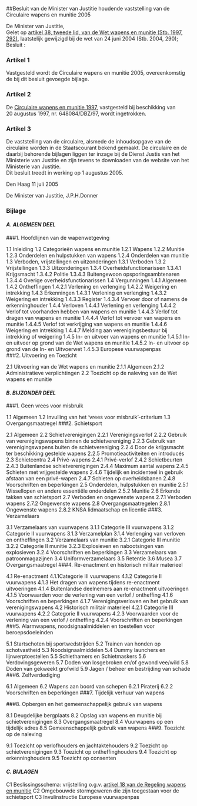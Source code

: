 <meta http-equiv='Content-Type' content='text/html; charset=utf-8' />

##Besluit van de Minister van Justitie houdende vaststelling van de Circulaire wapens en munitie 2005

De Minister van Justitie,  
Gelet op [artikel 38, tweede lid, van de Wet wapens en munitie (Stb. 1997, 292)](../../../../../../../../wet/wet/wapens/en/munitie/BWBR0008804/README.md), laatstelijk gewijzigd bij de wet van 24 juni 2004 (Stb. 2004, 290);
Besluit :    

### Artikel  1  

Vastgesteld wordt de Circulaire wapens en munitie 2005, overeenkomstig de bij dit besluit gevoegde bijlage.  

### Artikel  2  

De [Circulaire wapens en munitie 1997](../../../../../../../../ministeriele-regeling/vaststelling/circulaire/wapens/en/munitie/1997/BWBR0008876/README.md), vastgesteld bij beschikking van 20 augustus 1997, nr. 648084/DBZ/97, wordt ingetrokken.  

### Artikel  3  

De vaststelling van de circulaire, alsmede de inhoudsopgave van de circulaire worden in de Staatscourant bekend gemaakt. De circulaire en de daarbij behorende bijlagen liggen ter inzage bij de Dienst Justis van het Ministerie van Justitie en zijn tevens te downloaden van de website van het Ministerie van Justitie.  
Dit besluit treedt in werking op 1 augustus 2005.   

Den Haag 
11 juli 2005    

De 
Minister van Justitie, 
J.P.H.Donner   

### Bijlage  

#### *A. ALGEMEEN DEEL* 

###1. Hoofdlijnen van de wapenwetgeving

1.1 Inleiding 1.2 Categorieën wapens en munitie 1.2.1 Wapens 1.2.2 Munitie 1.2.3 Onderdelen en hulpstukken van wapens 1.2.4 Onderdelen van munitie 1.3 Verboden, vrijstellingen en uitzonderingen 1.3.1 Verboden 1.3.2 Vrijstellingen 1.3.3 Uitzonderingen 1.3.4 Overheidsfunctionarissen 1.3.4.1 Krijgsmacht 1.3.4.2 Politie 1.3.4.3 Buitengewoon opsporingsambtenaren 1.3.4.4 Overige overheidsfunctionarissen 1.4 Vergunningen 1.4.1 Algemeen 1.4.2 Ontheffingen 1.4.2.1 Verlening en verlenging 1.4.2.2 Weigering en intrekking 1.4.3 Erkenningen 1.4.3.1 Verlening en verlenging 1.4.3.2 Weigering en intrekking 1.4.3.3 Register 1.4.3.4 Vervoer door of namens de erkenninghouder 1.4.4 Verloven 1.4.4.1 Verlening en verlenging 1.4.4.2 Verlof tot voorhanden hebben van wapens en munitie 1.4.4.3 Verlof tot dragen van wapens en munitie 1.4.4.4 Verlof tot vervoer van wapens en munitie 1.4.4.5 Verlof tot verkrijging van wapens en munitie 1.4.4.6 Weigering en intrekking 1.4.4.7 Melding aan verenigingsbestuur bij intrekking of weigering 1.4.5 In- en uitvoer van wapens en munitie 1.4.5.1 In- en uitvoer op grond van de Wet wapens en munitie 1.4.5.2 In- en uitvoer op grond van de In- en Uitvoerwet 1.4.5.3 Europese vuurwapenpas  
###2. Uitvoering en Toezicht

2.1 Uitvoering van de Wet wapens en munitie 2.1.1 Algemeen 2.1.2 Administratieve verplichtingen 2.2 Toezicht op de naleving van de Wet wapens en munitie   

#### *B. BIJZONDER DEEL* 

###1. Geen vrees voor misbruik

1.1 Algemeen 1.2 Invulling van het ‘vrees voor misbruik’-criterium 1.3 Overgangsmaatregel 
###2. Schietsport

2.1 Algemeen 2.2 Schietverenigingen 2.2.1 Verenigingsverlof 2.2.2 Gebruik van verenigingswapens binnen de schietvereniging 2.2.3 Gebruik van verenigingswapens buiten de schietvereniging 2.2.4 Door de krijgsmacht ter beschikking gestelde wapens 2.2.5 Promotieactiviteiten en introducés 2.3 Schietcentra 2.4 Privé-wapens 2.4.1 Privé-verlof 2.4.2 Schietbeurten 2.4.3 Buitenlandse schietverenigingen 2.4.4 Maximum aantal wapens 2.4.5 Schieten met vrijgestelde wapens 2.4.6 Tijdelijk en incidenteel in gebruik afstaan van een privé-wapen 2.4.7 Schieten op overheidsbanen 2.4.8 Voorschriften en beperkingen 2.5 Onderdelen, hulpstukken en munitie 2.5.1 Wissellopen en andere essentiële onderdelen 2.5.2 Munitie 2.6 Erkende takken van schietsport 2.7 Verboden en ongewenste wapens 2.7.1 Verboden wapens 2.7.2 Ongewenste wapens 2.8 Overgangsmaatregelen 2.8.1 Ongewenste wapens 2.8.2 KNSA lidmaatschap en licentie 
###3. Verzamelaars

3.1 Verzamelaars van vuurwapens 3.1.1 Categorie III vuurwapens 3.1.2 Categorie II vuurwapens 3.1.3 Verzamelplan 3.1.4 Verlenging van verloven en ontheffingen 3.2 Verzamelaars van munitie 3.2.1 Categorie III munitie 3.2.2 Categorie II munitie 3.2.3 Explosieven en nabootsingen van explosieven 3.2.4 Voorschriften en beperkingen 3.3 Verzamelaars van patroonmagazijnen 3.4 Uniformverzamelaars 3.5 Retentie 3.6 Musea 3.7 Overgangsmaatregel 
###4. Re-enactment en historisch militair materieel

4.1 Re-enactment 4.1.1Categorie III vuurwapens 4.1.2 Categorie II vuurwapens 4.1.3 Het dragen van wapens tijdens re-enactment uitvoeringen 4.1.4 Buitenlandse deelnemers aan re-enactment uitvoeringen 4.1.5 Voorwaarden voor de verlening van een verlof / ontheffing 4.1.6 Voorschriften en beperkingen 4.1.7 Verenigingsverloven en het gebruik van verenigingswapens 4.2 Historisch militair materieel 4.2.1 Categorie III vuurwapens 4.2.2 Categorie II vuurwapens 4.2.3 Voorwaarden voor de verlening van een verlof / ontheffing 4.2.4 Voorschriften en beperkingen 
###5. Alarmwapens, noodsignaalmiddelen en toestellen voor beroepsdoeleinden

5.1 Startschoten bij sportwedstrijden 5.2 Trainen van honden op schotvastheid 5.3 Noodsignaalmiddelen 5.4 Dummy launchers en lijnwerptoestellen 5.5 Schiethamers en Schietmaskers 5.6 Verdovingsgeweren 5.7 Doden van losgebroken en/of gewond vee/wild 5.8 Doden van gekweekt grofwild 5.9 Jagen / beheer en bestrijding van schade 
###6. Zelfverdediging

6.1 Algemeen 6.2 Wapens aan boord van schepen 6.2.1 Piraterij 6.2.2 Voorschriften en beperkingen 
###7. Tijdelijk verhuur van wapens

###8. Opbergen en het gemeenschappelijk gebruik van wapens

8.1 Deugdelijke bergplaats 8.2 Opslag van wapens en munitie bij schietverenigingen 8.3 Overgangsmaatregel 8.4 Vuurwapens op een tijdelijk adres 8.5 Gemeenschappelijk gebruik van wapens 
###9. Toezicht op de naleving

9.1 Toezicht op verlofhouders en jachtaktehouders 9.2 Toezicht op schietverenigingen 9.3 Toezicht op ontheffinghouders 9.4 Toezicht op erkenninghouders 9.5 Toezicht op consenten  

#### *C. BIJLAGEN* 

C1 Beslissingsschema: vrijstelling o.g.v. [artikel 18 van de Regeling wapens en munitie](../../../../../../../../ministeriele-regeling/regeling/wapens/en/munitie/BWBR0008800/README.md) C2 Omgebouwde stormgeweren die zijn toegestaan voor de schietsport C3 Invulinstructie Europese vuurwapenpas   

